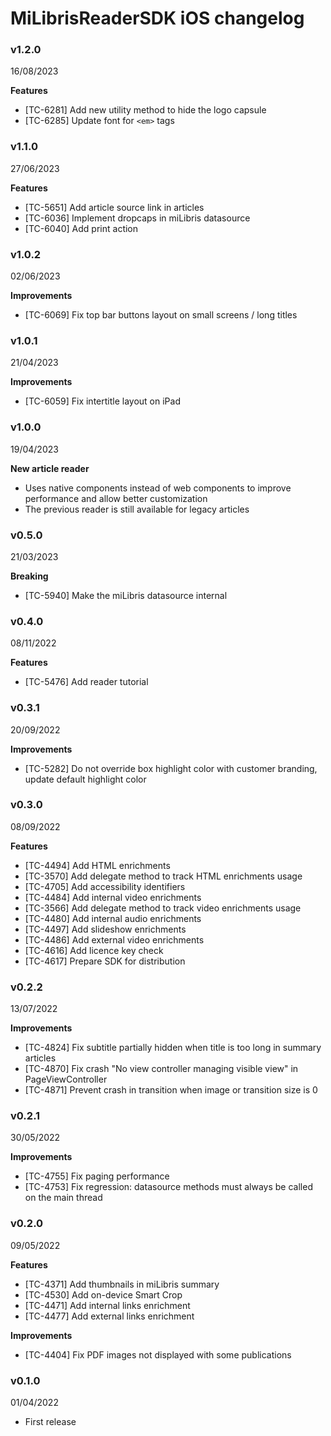 # MiLibrisReaderSDK iOS changelog

### v1.2.0
16/08/2023

**Features**

- [TC-6281] Add new utility method to hide the logo capsule
- [TC-6285] Update font for `<em>` tags

### v1.1.0
27/06/2023

**Features**

- [TC-5651] Add article source link in articles
- [TC-6036] Implement dropcaps in miLibris datasource
- [TC-6040] Add print action

### v1.0.2
02/06/2023

**Improvements**

- [TC-6069] Fix top bar buttons layout on small screens / long titles

### v1.0.1
21/04/2023

**Improvements**

- [TC-6059] Fix intertitle layout on iPad

### v1.0.0
19/04/2023

**New article reader**

- Uses native components instead of web components to improve performance and allow better customization
- The previous reader is still available for legacy articles

### v0.5.0
21/03/2023

**Breaking**

- [TC-5940] Make the miLibris datasource internal

### v0.4.0
08/11/2022

**Features**

- [TC-5476] Add reader tutorial

### v0.3.1
20/09/2022

**Improvements**

- [TC-5282] Do not override box highlight color with customer branding, update default highlight color

### v0.3.0
08/09/2022

**Features**

- [TC-4494] Add HTML enrichments
- [TC-3570] Add delegate method to track HTML enrichments usage
- [TC-4705] Add accessibility identifiers
- [TC-4484] Add internal video enrichments
- [TC-3566] Add delegate method to track video enrichments usage
- [TC-4480] Add internal audio enrichments
- [TC-4497] Add slideshow enrichments
- [TC-4486] Add external video enrichments
- [TC-4616] Add licence key check
- [TC-4617] Prepare SDK for distribution

### v0.2.2
13/07/2022

**Improvements**

- [TC-4824] Fix subtitle partially hidden when title is too long in summary articles
- [TC-4870] Fix crash "No view controller managing visible view" in PageViewController
- [TC-4871] Prevent crash in transition when image or transition size is 0

### v0.2.1
30/05/2022

**Improvements**

- [TC-4755] Fix paging performance
- [TC-4753] Fix regression: datasource methods must always be called on the main thread

### v0.2.0
09/05/2022

**Features**

- [TC-4371] Add thumbnails in miLibris summary
- [TC-4530] Add on-device Smart Crop
- [TC-4471] Add internal links enrichment
- [TC-4477] Add external links enrichment

**Improvements**

- [TC-4404] Fix PDF images not displayed with some publications

### v0.1.0
01/04/2022

- First release
